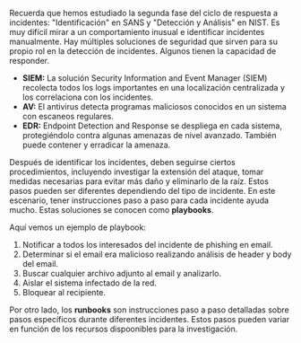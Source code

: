 Recuerda que hemos estudiado la segunda fase del ciclo de respuesta a incidentes: "Identificación" en SANS y "Detección y Análisis" en NIST. Es muy difícil mirar a un comportamiento inusual e identificar incidentes manualmente. Hay múltiples soluciones de seguridad que sirven para su propio rol en la detección de incidentes. Algunos tienen la capacidad de responder.

- **SIEM:** La solución Security Information and Event Manager (SIEM) recolecta todos los logs importantes en una localización centralizada y los correlaciona con los incidentes.
- **AV:** El antivirus detecta programas maliciosos conocidos en un sistema con escaneos regulares.
- **EDR:** Endpoint Detection and Response se despliega en cada sistema, protegiéndolo contra algunas amenazas de nivel avanzado. También puede contener y erradicar la amenaza.

Después de identificar los incidentes, deben seguirse ciertos procedimientos, incluyendo investigar la extensión del ataque, tomar medidas necesarias para evitar más daño y eliminarlo de la raíz. Estos pasos pueden ser diferentes dependiendo del tipo de incidente. En este escenario, tener instrucciones paso a paso para cada incidente ayuda mucho. Estas soluciones se conocen como **playbooks**.

Aquí vemos un ejemplo de playbook:

1. Notificar a todos los interesados del incidente de phishing en email.
2. Determinar si el email era malicioso realizando análisis de header y body del email.
3. Buscar cualquier archivo adjunto al email y analizarlo.
4. Aislar el sistema infectado de la red.
5. Bloquear al recipiente.

Por otro lado, los **runbooks** son instrucciones paso a paso detalladas sobre pasos específicos durante diferentes incidentes. Estos pasos pueden variar en función de los recursos dispoonibles para la investigación.

